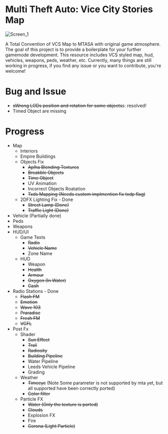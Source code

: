 # Multi Theft Auto: Vice City Stories Map 
![Screen_1](screens/2.png)


A Total Convention of VCS Map to MTASA with original game atmosphere.
The goal of this project is to provide a boilerplate for your further gamemode development.
This resource includes VCS styled map, hud, vehicles, weapons, peds, weather, etc.
Currently, many things are still working in progress, if you find any issue or you want to contribute, you're welcome!
# Bug and Issue
* ~~sWrong LODs position and rotation for some objects~~s: resolved!
* Timed Object are missing

# Progress
* Map
  * Interiors
  * Empire Buildings
  * Objects Fix
    * ~~Aplha Blending Textures~~
    * ~~Breakble Objects~~
    * ~~Time Object~~
    * UV Animation
    * Incorrect Objects Roatation
    * ~~Txds Mapping (Needs custom implmention fix txdp flag)~~
   * 2DFX Lighting Fix - Done
     * ~~Street Lamp (Done)~~
     * ~~Traffic Light (Done)~~ 
* Vehicle (Partially done)
* Peds
* Weapons
* HUD/UI
  * Game Texts
    * ~~Radio~~
    * ~~Vehicle Name~~
    * Zone Name
  * HUD
    * Weapon
    * ~~Health~~
    * ~~Armour~~
    * ~~Oxygen (In Water)~~
    * ~~Cash~~
* Radio Stations - Done
    * ~~Flash FM~~
    * ~~Emotion~~
    * ~~Wave 103~~
    * ~~Praradise~~
    * ~~Fresh FM~~
    * ~~VCFL~~
* Post Fx
    * Shader 
      * ~~Sun Effect~~
      * ~~Trail~~
      * ~~Radiosity~~
      * ~~Building Pipeline~~
      * Water Pipeline
      * Leeds Vehicle Pipeline
      * Grading
    * Weather
      * ~~Timecyc~~ (Note Some parameter is not supported by mta yet, but all supported have been correctly ported) 
      * ~~Color filter~~
    * Particle FX
      * ~~Water (Only the texture is ported)~~
      * ~~Clouds~~
      * Explosion FX
      * Fire
      * ~~Corona (Light Particle)~~

